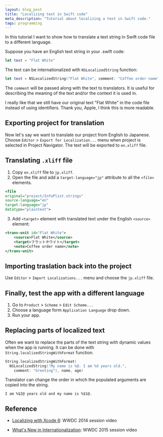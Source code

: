 ```yaml
---
layout: blog_post
title: "Localizing text in Swift code"
meta_description: "Tutorial about localizing a text in Swift code."
tags: programming
---
```


In this tutorial I want to show how to translate a text string in Swift code file to a different language.

Suppose you have an English text string in your .swift code:

```swift
let text = "Flat White"
```

The text can be internationalized with `NSLocalizedString` function:

```swift
let text = NSLocalizedString("Flat White", comment: "Coffee order name")
```

The `comment` will be passed along with the text to translators. It is useful for describing the meaning of the text and/or the context it is used in.

I really like that we still have our original text "Flat White" in the code file instead of using identifiers. Thank you, Apple, I think this is more readable.

## Exporting project for translation

Now let's say we want to translate our project from English to Japanese. Choose `Editor` > `Export for Localization...` menu when project is selected in Project Navigator. The text will be exported to `en.xliff` file.

## Translating `.xliff` file

1. Copy `en.xliff` file to `jp.xliff`.
1. Open the file and add a `target-language="jp"` attribute to all the `<file>` elements.

  ```xml
  <file
  original="project/InfoPlist.strings"
  source-language="en"
  target-language="jp"
  datatype="plaintext">
  ```

3. Add `<target>` element with translated text under the English `<source>` element:

  ```xml
  <trans-unit id="Flat White">
      <source>Flat White</source>
      <target>フラットホワイト</target>
      <note>Coffee order name</note>
  </trans-unit>
  ```

## Importing traslation back into the project

Use `Editor` > `Import Localizations...` menu and choose the `jp.xliff` file.

## Finally, test the app with a different language

1. Go to `Product` > `Scheme` > `Edit Scheme...`
1. Choose a language form `Application Language` drop down.
1. Run your app.

## Replacing parts of localized text

Often we want to replace the parts of the text string with dynamic values when the app is running. It can be done with `String.localizedStringWithFormat` function.

```swift
String.localizedStringWithFormat(
  NSLocalizedString("My name is %@. I am %d years old.",
    comment: "Greeting"), name, age)

```


Translator can change the order in which the populated arguments are copied into the string.

`I am %$2@ years old and my name is %$1@.`

## Reference

* [Localizing with Xcode 6](https://developer.apple.com/videos/wwdc/2014/?id=412): WWDC 2014 session video

* [What's New in Internationalization](https://developer.apple.com/videos/wwdc/2015/?id=227): WWDC 2015 session video



